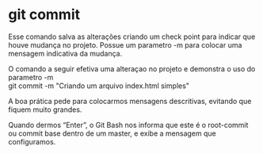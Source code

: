 # git commit

Esse comando salva as alterações criando um check point para indicar que houve mudança no projeto. Possue um parametro -m para colocar uma mensagem indicativa da mudança.

O comando a seguir efetiva uma alteraçao no projeto e demonstra o uso do parametro -m <br> 
git commit -m "Criando um arquivo index.html simples"

A boa prática pede para colocarmos mensagens descritivas, evitando que fiquem muito grandes.

Quando dermos “Enter”, o Git Bash nos informa que este é o root-commit ou commit base dentro de um master, e exibe a mensagem que configuramos.


